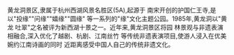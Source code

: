 黄龙洞景区,隶属于杭州西湖风景名胜区(5A),起源于 南宋开创的护国仁王寺,是以"投缘""问缘""嬉缘""圆缘" 等一系列的"缘"文化主题公园。1985年,黄龙洞以"黄龙 吐翠"之名被评为新西湖十景之一。近年来,黄龙洞景区将园 林景观与非遗表演相融合,深入优化了越剧、杭剧、江南丝竹 等传统非遗表演项目,使游人浸入在优美婉约江南诗画的同时 近距离感受中国人自己的传统非遗文化。